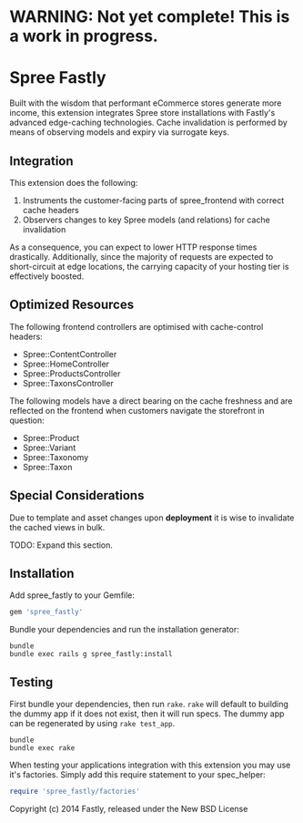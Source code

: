 WARNING: Not yet complete! This is a work in progress.
=====================================================

Spree Fastly
===========

Built with the wisdom that performant eCommerce stores generate more
income, this extension integrates Spree store installations with
Fastly's advanced edge-caching technologies. Cache invalidation is
performed by means of observing models and expiry via surrogate keys.

Integration
-----------

This extension does the following:

   1. Instruments the customer-facing parts of spree_frontend with
      correct cache headers
   1. Observers changes to key Spree models (and relations) for cache invalidation

As a consequence, you can expect to lower HTTP response times
drastically. Additionally, since the majority of requests are expected
to short-circuit at edge locations, the carrying capacity of your
hosting tier is effectively boosted.

Optimized Resources
-------------------

The following frontend controllers are optimised with cache-control
headers:

   * Spree::ContentController
   * Spree::HomeController
   * Spree::ProductsController
   * Spree::TaxonsController

The following models have a direct bearing on the cache freshness and
are reflected on the frontend when customers navigate the storefront in
question:

   * Spree::Product
   * Spree::Variant
   * Spree::Taxonomy
   * Spree::Taxon

Special Considerations
----------------------

Due to template and asset changes upon **deployment** it is wise to
invalidate the cached views in bulk.

TODO: Expand this section.

Installation
------------

Add spree_fastly to your Gemfile:

```ruby
gem 'spree_fastly'
```

Bundle your dependencies and run the installation generator:

```shell
bundle
bundle exec rails g spree_fastly:install
```

Testing
-------

First bundle your dependencies, then run `rake`. `rake` will default to building the dummy app if it does not exist, then it will run specs. The dummy app can be regenerated by using `rake test_app`.

```shell
bundle
bundle exec rake
```

When testing your applications integration with this extension you may use it's factories.
Simply add this require statement to your spec_helper:

```ruby
require 'spree_fastly/factories'
```

Copyright (c) 2014 Fastly, released under the New BSD License
